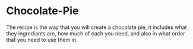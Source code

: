 # Chocolate-Pie  

The recipe is the way that you will create a chocolate pie, it includes what they ingrediants are, how much of each you need, and also in what order that you need to use them in.